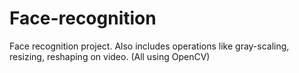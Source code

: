 # Face-recognition
Face recognition project. Also includes operations like gray-scaling, resizing, reshaping on video. (All using OpenCV)
